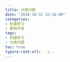 ```yaml
---
title: 分类问题
date: "2018-10-31 22:16:00"
categories:
- 机器学习
- 基础内容
tags:
- 机器学习
- 分类问题
toc: true
typora-root-url: ..\..
---
```


